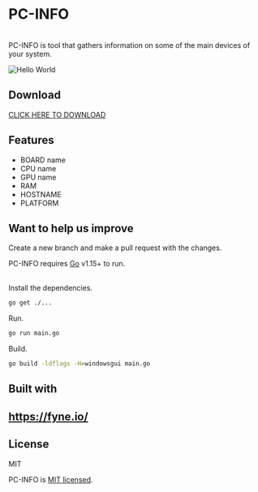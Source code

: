 # PC-INFO

\
PC-INFO is tool that gathers information on some of the main devices of your system.

![Hello World](https://raw.githubusercontent.com/saturnavt/eskolvar.github.io/main/assets/img/pcinfo.jpeg)

## Download
<a href="https://github.com/saturnavt/pcinfo/releases/download/Pre-Alpha/main.exe" target="_blank">CLICK HERE TO DOWNLOAD</a>

## Features
- BOARD name
- CPU name
- GPU name
- RAM
- HOSTNAME
- PLATFORM


## Want to help us improve
Create a new branch and make a pull request with the changes.

PC-INFO requires [Go](https://golang.org/) v1.15+ to run.

\
Install the dependencies.

```sh
go get ./...
```

Run.

```sh
go run main.go
```

Build.
```sh
go build -ldflags -H=windowsgui main.go
```

## Built with 
## https://fyne.io/


## License

MIT

PC-INFO is [MIT licensed](LICENSE).